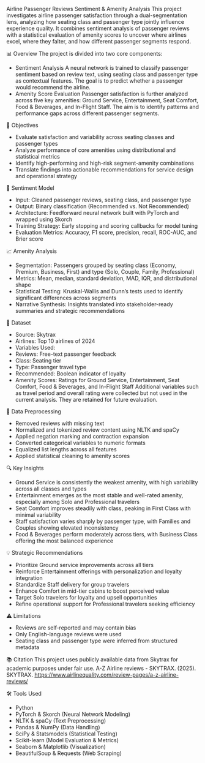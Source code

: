 Airline Passenger Reviews Sentiment & Amenity Analysis
This project investigates airline passenger satisfaction through a dual-segmentation lens, analyzing how seating class and passenger type jointly influence experience quality. It combines sentiment analysis of passenger reviews with a statistical evaluation of amenity scores to uncover where airlines excel, where they falter, and how different passenger segments respond.

📊 Overview
The project is divided into two core components:
- Sentiment Analysis
A neural network is trained to classify passenger sentiment based on review text, using seating class and passenger type as contextual features. The goal is to predict whether a passenger would recommend the airline.
- Amenity Score Evaluation
Passenger satisfaction is further analyzed across five key amenities: Ground Service, Entertainment, Seat Comfort, Food & Beverages, and In-Flight Staff. The aim is to identify patterns and performance gaps across different passenger segments.

🎯 Objectives
- Evaluate satisfaction and variability across seating classes and passenger types
- Analyze performance of core amenities using distributional and statistical metrics
- Identify high-performing and high-risk segment-amenity combinations
- Translate findings into actionable recommendations for service design and operational strategy

🧠 Sentiment Model
- Input: Cleaned passenger reviews, seating class, and passenger type
- Output: Binary classification (Recommended vs. Not Recommended)
- Architecture: Feedforward neural network built with PyTorch and wrapped using Skorch
- Training Strategy: Early stopping and scoring callbacks for model tuning
- Evaluation Metrics: Accuracy, F1 score, precision, recall, ROC-AUC, and Brier score

📈 Amenity Analysis
- Segmentation: Passengers grouped by seating class (Economy, Premium, Business, First) and type (Solo, Couple, Family, Professional)
- Metrics: Mean, median, standard deviation, MAD, IQR, and distributional shape
- Statistical Testing: Kruskal-Wallis and Dunn’s tests used to identify significant differences across segments
- Narrative Synthesis: Insights translated into stakeholder-ready summaries and strategic recommendations

📁 Dataset
- Source: Skytrax
- Airlines: Top 10 airlines of 2024
- Variables Used:
- Reviews: Free-text passenger feedback
- Class: Seating tier
- Type: Passenger travel type
- Recommended: Boolean indicator of loyalty
- Amenity Scores: Ratings for Ground Service, Entertainment, Seat Comfort, Food & Beverages, and In-Flight Staff
Additional variables such as travel period and overall rating were collected but not used in the current analysis. They are retained for future evaluation.

🧹 Data Preprocessing
- Removed reviews with missing text
- Normalized and tokenized review content using NLTK and spaCy
- Applied negation marking and contraction expansion
- Converted categorical variables to numeric formats
- Equalized list lengths across all features
- Applied statistical cleaning to amenity scores

🔍 Key Insights
- Ground Service is consistently the weakest amenity, with high variability across all classes and types
- Entertainment emerges as the most stable and well-rated amenity, especially among Solo and Professional travelers
- Seat Comfort improves steadily with class, peaking in First Class with minimal variability
- Staff satisfaction varies sharply by passenger type, with Families and Couples showing elevated inconsistency
- Food & Beverages perform moderately across tiers, with Business Class offering the most balanced experience

💡 Strategic Recommendations
- Prioritize Ground service improvements across all tiers
- Reinforce Entertainment offerings with personalization and loyalty integration
- Standardize Staff delivery for group travelers
- Enhance Comfort in mid-tier cabins to boost perceived value
- Target Solo travelers for loyalty and upsell opportunities
- Refine operational support for Professional travelers seeking efficiency

⚠️ Limitations
- Reviews are self-reported and may contain bias
- Only English-language reviews were used
- Seating class and passenger type were inferred from structured metadata

📚 Citation
This project uses publicly available data from Skytrax for academic purposes under fair use. A-Z Airline reviews - SKYTRAX. (2025). SKYTRAX. https://www.airlinequality.com/review-pages/a-z-airline-reviews/

🛠️ Tools Used
- Python
- PyTorch & Skorch (Neural Network Modeling)
- NLTK & spaCy (Text Preprocessing)
- Pandas & NumPy (Data Handling)
- SciPy & Statsmodels (Statistical Testing)
- Scikit-learn (Model Evaluation & Metrics)
- Seaborn & Matplotlib (Visualization)
- BeautifulSoup & Requests (Web Scraping)

